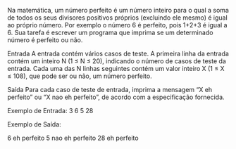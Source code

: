Na matemática, um número perfeito é um número inteiro para o qual a soma de todos os seus divisores positivos próprios (excluindo ele mesmo) é igual ao próprio número. Por exemplo o número 6 é perfeito, pois 1+2+3 é igual a 6. Sua tarefa é escrever um programa que imprima se um determinado número é perfeito ou não.

Entrada
A entrada contém vários casos de teste. A primeira linha da entrada contém um inteiro N (1 ≤ N ≤ 20), indicando o número de casos de teste da entrada. Cada uma das N linhas seguintes contém um valor inteiro X (1 ≤ X ≤ 108), que pode ser ou não, um número perfeito.

Saída
Para cada caso de teste de entrada, imprima a mensagem “X eh perfeito” ou “X nao eh perfeito”, de acordo com a especificação fornecida.

Exemplo de Entrada:
3
6
5
28

Exemplo de Saída:

6 eh perfeito
5 nao eh perfeito
28 eh perfeito
